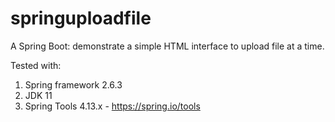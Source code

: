 # springuploadfile

A Spring Boot: demonstrate a simple HTML interface to upload file at a time.

Tested with:
1. Spring framework 2.6.3
2. JDK 11
3. Spring Tools 4.13.x - https://spring.io/tools

